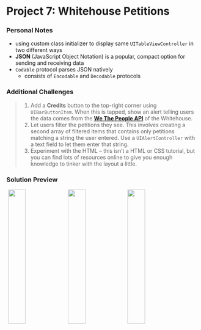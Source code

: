 # Project 7: Whitehouse Petitions

### Personal Notes
- using custom class initializer to display same `UITableViewController` in two different ways
- **JSON** (JavaScript Object Notation) is a popular, compact option for sending and receiving data
- `Codable` protocol parses JSON natively
    - consists of `Encodable` and `Decodable` protocols

### Additional Challenges
> 1. Add a **Credits** button to the top-right corner using `UIBarButtonItem`. When this is tapped, show an alert telling users the data comes from the [**We The People API**](https://petitions.whitehouse.gov/developers) of the Whitehouse.
> 2. Let users filter the petitions they see. This involves creating a second array of filtered items that contains only petitions matching a string the user entered. Use a `UIAlertController` with a text field to let them enter that string.
> 3. Experiment with the HTML – this isn’t a HTML or CSS tutorial, but you can find lots of resources online to give you enough knowledge to tinker with the layout a little.

### Solution Preview
<img src="https://user-images.githubusercontent.com/4438390/185152832-cc8acc77-0a5c-4a00-9731-a36717c48c31.png" style="float:left; width: 30%; margin-left: 1%"><img src="https://user-images.githubusercontent.com/4438390/185152880-7f9ee5cc-0a59-4c27-91fa-94821181e435.png" style="float:left; width: 30%; margin-left: 1%"><img src="https://user-images.githubusercontent.com/4438390/185152924-9b6c17ad-09a7-495a-85a6-9c5c092d114d.png" style="float:left; width: 30%; margin-left: 1%">
